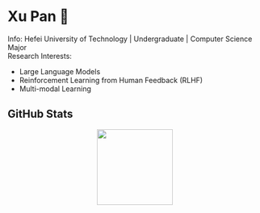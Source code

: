 # Xu Pan 👋

Info: Hefei University of Technology | Undergraduate | Computer Science Major  
Research Interests: 
- Large Language Models
- Reinforcement Learning from Human Feedback (RLHF)
- Multi-modal Learning

## GitHub Stats
<p align="center">
  <img height="150" src="https://github-readme-stats.vercel.app/api?username=jerrypan617&show_icons=true&theme=tokyonight&hide=stars"/>
</p>
